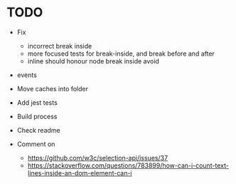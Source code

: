 # TODO

- Fix
  - incorrect break inside
  - more focused tests for break-inside, and break before and after
  - inline should honour node break inside avoid
- events
- Move caches into folder
- Add jest tests
- Build process
- Check readme

- Comment on
  - https://github.com/w3c/selection-api/issues/37
  - https://stackoverflow.com/questions/783899/how-can-i-count-text-lines-inside-an-dom-element-can-i
